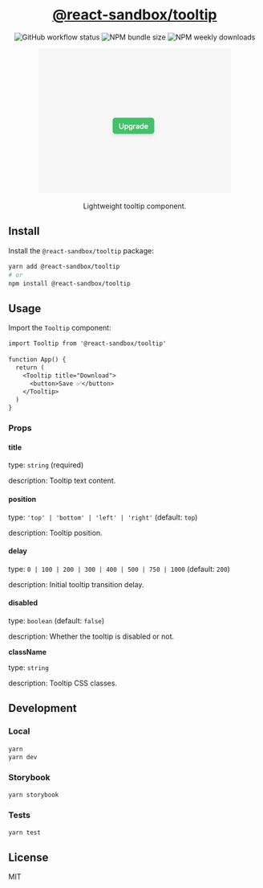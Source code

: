 <h1 align="center">
  <a href="https://www.npmjs.com/package/@react-sandbox/tooltip">@react-sandbox/tooltip</a>
</h1>

<p align="center">
  <img src="https://img.shields.io/github/actions/workflow/status/react-sandbox/tooltip/node.js.yml" alt="GitHub workflow status" />
  <img src="https://img.shields.io/bundlephobia/minzip/@react-sandbox/tooltip" alt="NPM bundle size" />
  <img src="https://img.shields.io/npm/dw/@react-sandbox/tooltip" alt="NPM weekly downloads" />
</p>

<p align="center">
  <img src="example.gif" alt="Tooltip example" />
</p>

<p align="center">Lightweight tooltip component.</p>

## Install

Install the `@react-sandbox/tooltip` package:

```bash
yarn add @react-sandbox/tooltip
# or
npm install @react-sandbox/tooltip
```

## Usage

Import the `Tooltip` component:

```tsx
import Tooltip from '@react-sandbox/tooltip'

function App() {
  return (
    <Tooltip title="Download">
      <button>Save ✅</button>
    </Tooltip>
  )
}
```

### Props

#### title

type: `string` (required)

description: Tooltip text content.

#### position

type: `'top' | 'bottom' | 'left' | 'right'` (default: `top`)

description: Tooltip position.

#### delay

type: `0 | 100 | 200 | 300 | 400 | 500 | 750 | 1000` (default: `200`)

description: Initial tooltip transition delay.

#### disabled

type: `boolean` (default: `false`)

description: Whether the tooltip is disabled or not.

**className**

type: `string`

description: Tooltip CSS classes.

## Development

### Local

```
yarn
yarn dev
```

### Storybook

```
yarn storybook
```

### Tests

```
yarn test
```

## License

MIT
